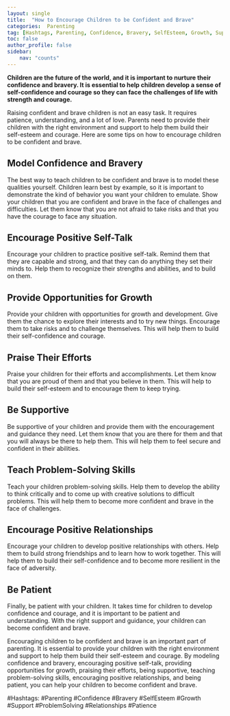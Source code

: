 ```yaml
---
layout: single
title:  "How to Encourage Children to be Confident and Brave"
categories:  Parenting
tag: [Hashtags, Parenting, Confidence, Bravery, SelfEsteem, Growth, Support, ProblemSolving, Relationships, Patience, ]
toc: false
author_profile: false
sidebar:
    nav: "counts"
---
```

    
**Children are the future of the world, and it is important to nurture their confidence and bravery. It is essential to help children develop a sense of self-confidence and courage so they can face the challenges of life with strength and courage.**

Raising confident and brave children is not an easy task. It requires patience, understanding, and a lot of love. Parents need to provide their children with the right environment and support to help them build their self-esteem and courage. Here are some tips on how to encourage children to be confident and brave.

## Model Confidence and Bravery

The best way to teach children to be confident and brave is to model these qualities yourself. Children learn best by example, so it is important to demonstrate the kind of behavior you want your children to emulate. Show your children that you are confident and brave in the face of challenges and difficulties. Let them know that you are not afraid to take risks and that you have the courage to face any situation.

## Encourage Positive Self-Talk

Encourage your children to practice positive self-talk. Remind them that they are capable and strong, and that they can do anything they set their minds to. Help them to recognize their strengths and abilities, and to build on them.

## Provide Opportunities for Growth

Provide your children with opportunities for growth and development. Give them the chance to explore their interests and to try new things. Encourage them to take risks and to challenge themselves. This will help them to build their self-confidence and courage.

## Praise Their Efforts

Praise your children for their efforts and accomplishments. Let them know that you are proud of them and that you believe in them. This will help to build their self-esteem and to encourage them to keep trying.

## Be Supportive

Be supportive of your children and provide them with the encouragement and guidance they need. Let them know that you are there for them and that you will always be there to help them. This will help them to feel secure and confident in their abilities.

## Teach Problem-Solving Skills

Teach your children problem-solving skills. Help them to develop the ability to think critically and to come up with creative solutions to difficult problems. This will help them to become more confident and brave in the face of challenges.

## Encourage Positive Relationships

Encourage your children to develop positive relationships with others. Help them to build strong friendships and to learn how to work together. This will help them to build their self-confidence and to become more resilient in the face of adversity.

## Be Patient

Finally, be patient with your children. It takes time for children to develop confidence and courage, and it is important to be patient and understanding. With the right support and guidance, your children can become confident and brave.

Encouraging children to be confident and brave is an important part of parenting. It is essential to provide your children with the right environment and support to help them build their self-esteem and courage. By modeling confidence and bravery, encouraging positive self-talk, providing opportunities for growth, praising their efforts, being supportive, teaching problem-solving skills, encouraging positive relationships, and being patient, you can help your children to become confident and brave.

#Hashtags:
#Parenting #Confidence #Bravery #SelfEsteem #Growth #Support #ProblemSolving #Relationships #Patience